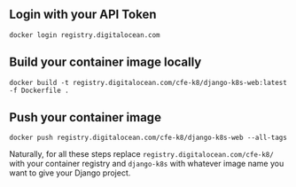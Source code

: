 ## Login with your API Token
```
docker login registry.digitalocean.com
```

## Build your container image locally

```
docker build -t registry.digitalocean.com/cfe-k8/django-k8s-web:latest -f Dockerfile .
```

## Push your container image
```
docker push registry.digitalocean.com/cfe-k8/django-k8s-web --all-tags
```

Naturally, for all these steps replace `registry.digitalocean.com/cfe-k8/` with your container registry and `django-k8s` with whatever image name you want to give your Django project.